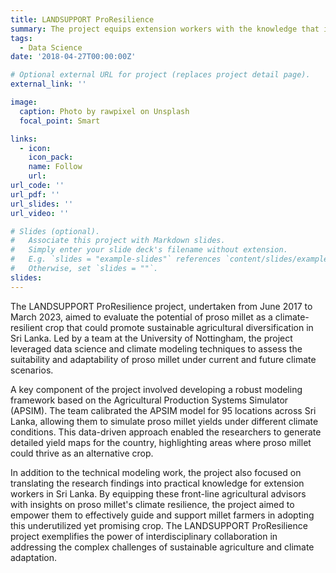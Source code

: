 ```yaml
---
title: LANDSUPPORT ProResilience   
summary: The project equips extension workers with the knowledge that is required for guiding millet farmers in Sri Lanka. 
tags:
  - Data Science
date: '2018-04-27T00:00:00Z'

# Optional external URL for project (replaces project detail page).
external_link: ''

image:
  caption: Photo by rawpixel on Unsplash
  focal_point: Smart

links:
  - icon: 
    icon_pack: 
    name: Follow
    url: 
url_code: ''
url_pdf: ''
url_slides: ''
url_video: ''

# Slides (optional).
#   Associate this project with Markdown slides.
#   Simply enter your slide deck's filename without extension.
#   E.g. `slides = "example-slides"` references `content/slides/example-slides.md`.
#   Otherwise, set `slides = ""`.
slides: 
---
```


The LANDSUPPORT ProResilience project, undertaken from June 2017 to March 2023, aimed to evaluate the potential of proso millet as a climate-resilient crop that could promote sustainable agricultural diversification in Sri Lanka. Led by a team at the University of Nottingham, the project leveraged data science and climate modeling techniques to assess the suitability and adaptability of proso millet under current and future climate scenarios.

A key component of the project involved developing a robust modeling framework based on the Agricultural Production Systems Simulator (APSIM). The team calibrated the APSIM model for 95 locations across Sri Lanka, allowing them to simulate proso millet yields under different climate conditions. This data-driven approach enabled the researchers to generate detailed yield maps for the country, highlighting areas where proso millet could thrive as an alternative crop.

In addition to the technical modeling work, the project also focused on translating the research findings into practical knowledge for extension workers in Sri Lanka. By equipping these front-line agricultural advisors with insights on proso millet's climate resilience, the project aimed to empower them to effectively guide and support millet farmers in adopting this underutilized yet promising crop. The LANDSUPPORT ProResilience project exemplifies the power of interdisciplinary collaboration in addressing the complex challenges of sustainable agriculture and climate adaptation.